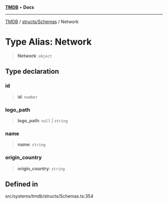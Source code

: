 [**TMDB**](../../../README.md) • **Docs**

***

[TMDB](../../../README.md) / [structs/Schemas](../README.md) / Network

# Type Alias: Network

> **Network**: `object`

## Type declaration

### id

> **id**: `number`

### logo\_path

> **logo\_path**: `null` \| `string`

### name

> **name**: `string`

### origin\_country

> **origin\_country**: `string`

## Defined in

src/systems/tmdb/structs/Schemas.ts:354
